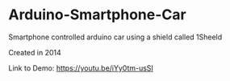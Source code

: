 # Arduino-Smartphone-Car
Smartphone controlled arduino car using a shield called 1Sheeld 

Created in 2014

Link to Demo: https://youtu.be/iYy0tm-usSI
